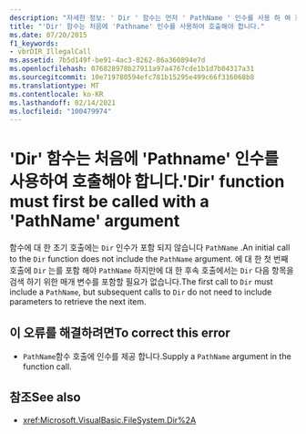 ```yaml
---
description: "자세한 정보: ' Dir ' 함수는 먼저 ' PathName ' 인수를 사용 하 여 호출 해야 합니다."
title: "'Dir' 함수는 처음에 'Pathname' 인수를 사용하여 호출해야 합니다."
ms.date: 07/20/2015
f1_keywords:
- vbrDIR_IllegalCall
ms.assetid: 7b5d149f-be91-4ac3-8262-86a360894e7d
ms.openlocfilehash: 076828978b27911a97a4767cde1b1d7b04317a31
ms.sourcegitcommit: 10e719780594efc781b15295e499c66f316068b8
ms.translationtype: MT
ms.contentlocale: ko-KR
ms.lasthandoff: 02/14/2021
ms.locfileid: "100479974"
---
```

# <a name="dir-function-must-first-be-called-with-a-pathname-argument"></a><span data-ttu-id="4cc31-103">'Dir' 함수는 처음에 'Pathname' 인수를 사용하여 호출해야 합니다.</span><span class="sxs-lookup"><span data-stu-id="4cc31-103">'Dir' function must first be called with a 'PathName' argument</span></span>

<span data-ttu-id="4cc31-104">함수에 대 한 초기 호출에는 `Dir` 인수가 포함 되지 않습니다 `PathName` .</span><span class="sxs-lookup"><span data-stu-id="4cc31-104">An initial call to the `Dir` function does not include the `PathName` argument.</span></span> <span data-ttu-id="4cc31-105">에 대 한 첫 번째 호출에 `Dir` 는를 포함 해야 `PathName` 하지만에 대 한 후속 호출에서는 `Dir` 다음 항목을 검색 하기 위한 매개 변수를 포함할 필요가 없습니다.</span><span class="sxs-lookup"><span data-stu-id="4cc31-105">The first call to `Dir` must include a `PathName`, but subsequent calls to `Dir` do not need to include parameters to retrieve the next item.</span></span>

## <a name="to-correct-this-error"></a><span data-ttu-id="4cc31-106">이 오류를 해결하려면</span><span class="sxs-lookup"><span data-stu-id="4cc31-106">To correct this error</span></span>

- <span data-ttu-id="4cc31-107">`PathName`함수 호출에 인수를 제공 합니다.</span><span class="sxs-lookup"><span data-stu-id="4cc31-107">Supply a `PathName` argument in the function call.</span></span>

## <a name="see-also"></a><span data-ttu-id="4cc31-108">참조</span><span class="sxs-lookup"><span data-stu-id="4cc31-108">See also</span></span>

- <xref:Microsoft.VisualBasic.FileSystem.Dir%2A>
